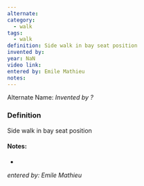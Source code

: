 ```yaml
---
alternate: 
category:
  - walk
tags:
  - walk
definition: Side walk in bay seat position
invented by: 
year: NaN
video link: 
entered by: Emile Mathieu
notes: 
---
```

Alternate Name: 
*Invented by ?*

### Definition
Side walk in bay seat position


#### Notes:
- 
*entered by: Emile Mathieu*
